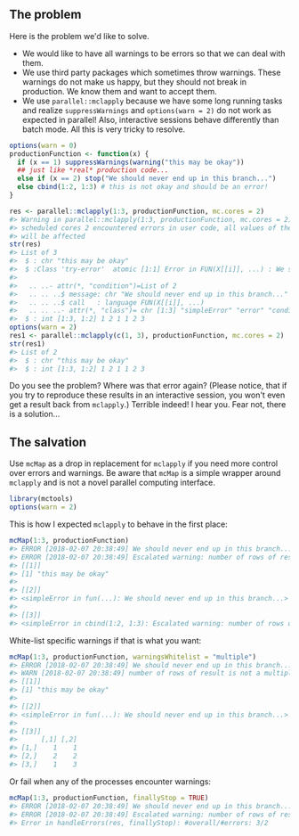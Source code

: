 The problem
-----------

Here is the problem we'd like to solve.

-   We would like to have all warnings to be errors so that we can deal with them.
-   We use third party packages which sometimes throw warnings. These warnings do not make us happy, but they should not break in production. We know them and want to accept them.
-   We use `parallel::mclapply` because we have some long running tasks and realize `suppressWarnings` and `options(warn = 2)` do not work as expected in parallel! Also, interactive sessions behave differently than batch mode. All this is very tricky to resolve.

``` r
options(warn = 0)
productionFunction <- function(x) {
  if (x == 1) suppressWarnings(warning("this may be okay"))
  ## just like *real* production code...
  else if (x == 2) stop("We should never end up in this branch...")
  else cbind(1:2, 1:3) # this is not okay and should be an error!
}

res <- parallel::mclapply(1:3, productionFunction, mc.cores = 2)
#> Warning in parallel::mclapply(1:3, productionFunction, mc.cores = 2):
#> scheduled cores 2 encountered errors in user code, all values of the jobs
#> will be affected
str(res)
#> List of 3
#>  $ : chr "this may be okay"
#>  $ :Class 'try-error'  atomic [1:1] Error in FUN(X[[i]], ...) : We should never end up in this branch...
#> 
#>   .. ..- attr(*, "condition")=List of 2
#>   .. .. ..$ message: chr "We should never end up in this branch..."
#>   .. .. ..$ call   : language FUN(X[[i]], ...)
#>   .. .. ..- attr(*, "class")= chr [1:3] "simpleError" "error" "condition"
#>  $ : int [1:3, 1:2] 1 2 1 1 2 3
options(warn = 2)
res1 <- parallel::mclapply(c(1, 3), productionFunction, mc.cores = 2)
str(res1)
#> List of 2
#>  $ : chr "this may be okay"
#>  $ : int [1:3, 1:2] 1 2 1 1 2 3
```

Do you see the problem? Where was that error again? (Please notice, that if you try to reproduce these results in an interactive session, you won't even get a result back from `mclapply`.) Terrible indeed! I hear you. Fear not, there is a solution...

The salvation
-------------

Use `mcMap` as a drop in replacement for `mclapply` if you need more control over errors and warnings. Be aware that `mcMap` is a simple wrapper around `mclapply` and is not a novel parallel computing interface.

``` r
library(mctools)
options(warn = 2)
```

This is how I expected `mclapply` to behave in the first place:

``` r
mcMap(1:3, productionFunction)
#> ERROR [2018-02-07 20:38:49] We should never end up in this branch...
#> ERROR [2018-02-07 20:38:49] Escalated warning: number of rows of result is not a multiple of vector length (arg 1)
#> [[1]]
#> [1] "this may be okay"
#> 
#> [[2]]
#> <simpleError in fun(...): We should never end up in this branch...>
#> 
#> [[3]]
#> <simpleError in cbind(1:2, 1:3): Escalated warning: number of rows of result is not a multiple of vector length (arg 1)>
```

White-list specific warnings if that is what you want:

``` r
mcMap(1:3, productionFunction, warningsWhitelist = "multiple")
#> ERROR [2018-02-07 20:38:49] We should never end up in this branch...
#> WARN [2018-02-07 20:38:49] number of rows of result is not a multiple of vector length (arg 1)
#> [[1]]
#> [1] "this may be okay"
#> 
#> [[2]]
#> <simpleError in fun(...): We should never end up in this branch...>
#> 
#> [[3]]
#>      [,1] [,2]
#> [1,]    1    1
#> [2,]    2    2
#> [3,]    1    3
```

Or fail when any of the processes encounter warnings:

``` r
mcMap(1:3, productionFunction, finallyStop = TRUE)
#> ERROR [2018-02-07 20:38:49] We should never end up in this branch...
#> ERROR [2018-02-07 20:38:49] Escalated warning: number of rows of result is not a multiple of vector length (arg 1)
#> Error in handleErrors(res, finallyStop): #overall/#errors: 3/2
```
